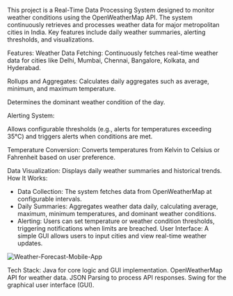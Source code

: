 

This project is a Real-Time Data Processing System designed to monitor weather conditions using the OpenWeatherMap API. The system continuously retrieves and processes weather data for major metropolitan cities in India. Key features include daily weather summaries, alerting thresholds, and visualizations.

Features:
Weather Data Fetching:
Continuously fetches real-time weather data for cities like Delhi, Mumbai, Chennai, Bangalore, Kolkata, and Hyderabad.

Rollups and Aggregates:
Calculates daily aggregates such as average, minimum, and maximum temperature.

Determines the dominant weather condition of the day.

Alerting System:

Allows configurable thresholds (e.g., alerts for temperatures exceeding 35°C) and triggers alerts when conditions are met.

Temperature Conversion: Converts temperatures from Kelvin to Celsius or Fahrenheit based on user preference.

Data Visualization: Displays daily weather summaries and historical trends.
How It Works:
* Data Collection: The system fetches data from OpenWeatherMap at configurable intervals.
* Daily Summaries: Aggregates weather data daily, calculating average, maximum, minimum temperatures, and dominant weather conditions.
* Alerting: Users can set temperature or weather condition thresholds, triggering notifications when limits are breached.
  User Interface:
 A simple GUI allows users to input cities and view real-time weather updates.

![Weather-Forecast-Mobile-App](https://github.com/user-attachments/assets/dcbd17a8-a6f8-4181-a0e7-a75b28d0dd21)





Tech Stack:
Java for core logic and GUI implementation.
OpenWeatherMap API for weather data.
JSON Parsing to process API responses.
Swing for the graphical user interface (GUI).
